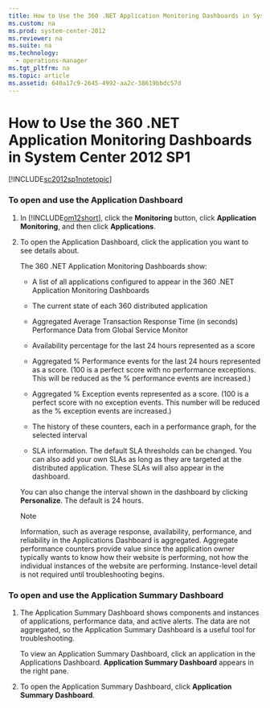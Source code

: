 ```yaml
---
title: How to Use the 360 .NET Application Monitoring Dashboards in System Center 2012 SP1
ms.custom: na
ms.prod: system-center-2012
ms.reviewer: na
ms.suite: na
ms.technology: 
  - operations-manager
ms.tgt_pltfrm: na
ms.topic: article
ms.assetid: 640a17c9-2645-4992-aa2c-38619bbdc57d
---
```

# How to Use the 360 .NET Application Monitoring Dashboards in System Center 2012 SP1
[!INCLUDE[sc2012sp1notetopic](./Token/sc2012sp1notetopic_md.md)]

### To open and use the Application Dashboard

1.  In [!INCLUDE[om12short](./Token/om12short_md.md)], click the **Monitoring** button, click **Application Monitoring**, and then click **Applications**.

2.  To open the Application Dashboard, click the application you want to see details about.

    The 360 .NET Application Monitoring Dashboards show:

    -   A list of all applications configured to appear in the 360 .NET Application Monitoring Dashboards

    -   The current state of each 360 distributed application

    -   Aggregated Average Transaction Response Time \(in seconds\) Performance Data from Global Service Monitor

    -   Availability percentage for the last 24 hours represented as a score

    -   Aggregated % Performance events for the last 24 hours represented as a score. \(100 is a perfect score with no performance exceptions. This will be reduced as the % performance events are increased.\)

    -   Aggregated % Exception events represented as a score. \(100 is a perfect score with no exception events. This number will be reduced as the % exception events are increased.\)

    -   The history of these counters, each in a performance graph, for the selected interval

    -   SLA information. The default SLA thresholds can be changed. You can also add your own SLAs as long as they are targeted at the distributed application. These SLAs will also appear in the dashboard.

    You can also change the interval shown in the dashboard by clicking **Personalize**. The default is 24 hours.

    > [!NOTE]
    > Information, such as average response, availability, performance, and reliability in the Applications Dashboard is aggregated. Aggregate performance counters provide value since the application owner typically wants to know how their website is performing, not how the individual instances of the website are performing. Instance\-level detail is not required until troubleshooting begins.

### To open and use the Application Summary Dashboard

1.  The Application Summary Dashboard shows components and instances of applications, performance data, and active alerts. The data are not aggregated, so the Application Summary Dashboard is a useful tool for troubleshooting.

    To view an Application Summary Dashboard, click an application in the Applications Dashboard. **Application Summary Dashboard** appears in the right pane.

2.  To open the Application Summary Dashboard, click **Application Summary Dashboard**.


